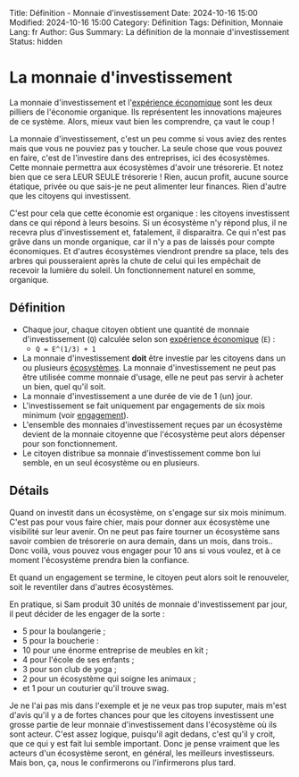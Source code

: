 Title: Définition - Monnaie d'investissement
Date: 2024-10-16 15:00
Modified: 2024-10-16 15:00
Category: Définition
Tags: Définition, Monnaie
Lang: fr
Author: Gus
Summary: La définition de la monnaie d'investissement
Status: hidden

# La monnaie d'investissement

La monnaie d'investissement et l'[expérience économique]({filename}/definitions/experience-economique.md) sont les deux pilliers de l'économie organique.
Ils représentent les innovations majeures de ce système.
Alors, mieux vaut bien les comprendre, ça vaut le coup !

La monnaie d'investissement, c'est un peu comme si vous aviez des rentes mais que vous ne pouviez pas y toucher.
La seule chose que vous pouvez en faire, c'est de l'investire dans des entreprises, ici des écosystèmes.
Cette monnaie permettra aux écosystèmes d'avoir une trésorerie.
Et notez bien que ce sera LEUR SEULE trésorerie !
Rien, aucun profit, aucune source étatique, privée ou que sais-je ne peut alimenter leur finances.
Rien d'autre que les citoyens qui investissent.

C'est pour cela que cette économie est organique : les citoyens investissent dans ce qui répond à leurs besoins.
Si un écosystème n'y répond plus, il ne recevra plus d'investissement et, fatalement, il disparaitra.
Ce qui n'est pas grâve dans un monde organique, car il n'y a pas de laissés pour compte économiques.
Et d'autres écosystèmes viendront prendre sa place, tels des arbres qui pousseraient après la chute de celui qui les empêchait de recevoir la lumière du soleil.
Un fonctionnement naturel en somme, organique.

## Définition

* Chaque jour, chaque citoyen obtient une quantité de monnaie d'investissement (```Q```) calculée selon son [expérience économique]({filename}/definitions/experience-economique.md) (```E```) :
    * ```Q = E^(1/3) + 1```
* La monnaie d'investissement **doit** être investie par les citoyens dans un ou plusieurs [écosystèmes]({filename}/definitions/ecosysteme.md). La monnaie d'investissement ne peut pas être utilisée comme monnaie d'usage, elle ne peut pas servir à acheter un bien, quel qu'il soit.
* La monnaie d'investissement a une durée de vie de 1 (un) jour.
* L'investissement se fait uniquement par engagements de six mois minimum (voir [engagement]({filename}/definitions/engagement.md)).
* L'ensemble des monnaies d'investissement reçues par un écosystème devient de la monnaie citoyenne que l'écosystème peut alors dépenser pour son fonctionnement.
* Le citoyen distribue sa monnaie d'investissement comme bon lui semble, en un seul écosystème ou en plusieurs.

## Détails

Quand on investit dans un écosystème, on s'engage sur six mois minimum.
C'est pas pour vous faire chier, mais pour donner aux écosystème une visibilité sur leur avenir.
On ne peut pas faire tourner un écosystème sans savoir combien de trésorerie on aura demain, dans un mois, dans trois..
Donc voilà, vous pouvez vous engager pour 10 ans si vous voulez, et à ce moment l'écosystème prendra bien la confiance.

Et quand un engagement se termine, le citoyen peut alors soit le renouveler, soit le reventiler dans d'autres écosystèmes.

En pratique, si Sam produit 30 unités de monnaie d'investissement par jour, il peut décider de les engager de la sorte :

* 5 pour la boulangerie ;
* 5 pour la boucherie :
* 10 pour une énorme entreprise de meubles en kit ;
* 4 pour l'école de ses enfants ;
* 3 pour son club de yoga ;
* 2 pour un écosystème qui soigne les animaux ;
* et 1 pour un couturier qu'il trouve swag.

Je ne l'ai pas mis dans l'exemple et je ne veux pas trop suputer, mais m'est d'avis qu'il y a de fortes chances pour que les citoyens investissent une grosse partie de leur monnaie d'investissement dans l'écosystème où ils sont acteur.
C'est assez logique, puisqu'il agit dedans, c'est qu'il y croit, que ce qui y est fait lui semble important.
Donc je pense vraiment que les acteurs d'un écosystème seront, en général, les meilleurs investisseurs.
Mais bon, ça, nous le confirmerons ou l'infirmerons plus tard.
